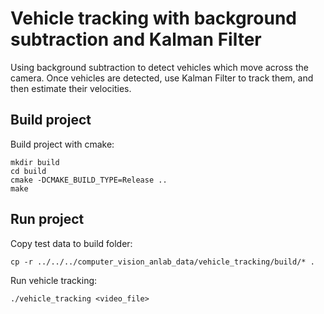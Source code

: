 # Vehicle tracking with background subtraction and Kalman Filter
Using background subtraction to detect vehicles which move across the camera. Once vehicles are detected, use Kalman Filter to track them, and then estimate their velocities.

## Build project
Build project with cmake:
```
mkdir build
cd build
cmake -DCMAKE_BUILD_TYPE=Release ..
make
```

## Run project
Copy test data to build folder:
```
cp -r ../../../computer_vision_anlab_data/vehicle_tracking/build/* .
```

Run vehicle tracking:
```
./vehicle_tracking <video_file>
```
